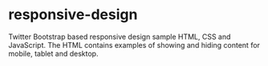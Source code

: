 responsive-design
=================

Twitter Bootstrap based responsive design sample HTML, CSS and JavaScript. The HTML contains examples of showing and hiding content for mobile, tablet and desktop. 
